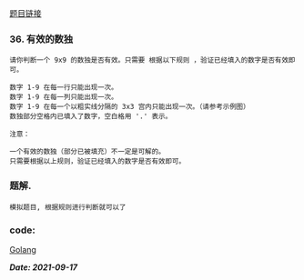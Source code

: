 [题目链接](https://leetcode-cn.com/problems/valid-sudoku/)
    
### 36. 有效的数独
    请你判断一个 9x9 的数独是否有效。只需要 根据以下规则 ，验证已经填入的数字是否有效即可。
   
    数字 1-9 在每一行只能出现一次。
    数字 1-9 在每一列只能出现一次。
    数字 1-9 在每一个以粗实线分隔的 3x3 宫内只能出现一次。（请参考示例图）
    数独部分空格内已填入了数字，空白格用 '.' 表示。
   
    注意：
   
    一个有效的数独（部分已被填充）不一定是可解的。
    只需要根据以上规则，验证已经填入的数字是否有效即可。
   
### 题解.
    模拟题目, 根据规则进行判断就可以了

### code:
[Golang](https://github.com/Archangel59/LeetCode/blob/main/36/36.go)  

***Date: 2021-09-17***